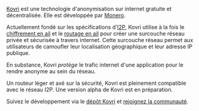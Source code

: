 [Kovri](https://getmonero.org/resources/moneropedia/kovri.html) est une technologie d'anonymisation sur internet gratuite et décentralisée. Elle est développée par [Monero](https://getmonero.org).

Actuellement fondé sur les spécifications d'[I2P](https://getmonero.org/resources/moneropedia/i2p.html), Kovri utilise à la fois le [chiffrement en ail](https://getmonero.org/resources/moneropedia/garlic-encryption.html) et le [routage en ail](https://getmonero.org/resources/moneropedia/garlic-routing.html) pour créer une surcouche réseau privée et sécurisée à travers internet. Cette surcouche réseau permet aux utilisateurs de camoufler leur localisation géographique et leur adresse IP publique.

En substance, Kovri *protège* le trafic internet d'une application pour le rendre anonyme au sein du réseau.

Un routeur léger et axé sur la sécurité, Kovri est pleinement compatible avec le réseau I2P. Une version alpha de Kovri est en préparation.

Suivez le développement via le [dépôt Kovri](https://github.com/monero-project/kovri#downloads) et [rejoignez la communauté](https://github.com/monero-project/kovri#contact).
